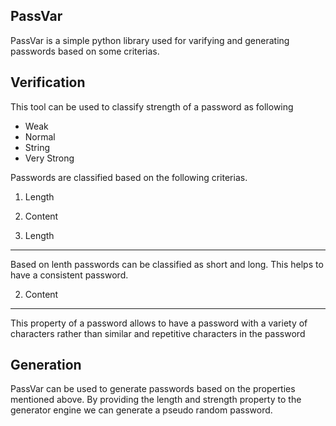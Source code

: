 PassVar
-
PassVar is a simple python library used for varifying and generating passwords
based on some criterias.

Verification
-
This tool can be used to classify  strength of a password as following
- Weak
- Normal
- String
- Very Strong

Passwords are classified based on the following criterias.
1. Length
2. Content

1. Length
---
Based on lenth passwords can be classified as short and long.
This helps to have a consistent password.

2. Content
---
This property of a password allows to have a password with a variety
of characters rather than similar and repetitive characters in the password


Generation
-
PassVar can be used to generate passwords based on the properties
mentioned above.
By providing the length and strength property to the generator
engine we can generate a pseudo random password.
